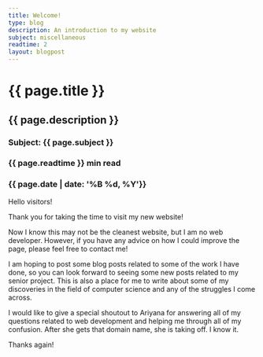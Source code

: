 ```yaml
---
title: Welcome!
type: blog
description: An introduction to my website
subject: miscellaneous
readtime: 2
layout: blogpost
---
```

<div class="blog-post-header">
<h1>{{ page.title }}</h1>
<h2> {{ page.description }}</h2>
<h3 id="subject"><b>Subject</b>: {{ page.subject }}</h3>
<h3>{{ page.readtime }} min read</h3>
<h3>{{ page.date | date: '%B %d, %Y'}}</h3>
</div> 
Hello visitors!

Thank you for taking the time to visit my new website!

Now I know this may not be the cleanest website, but I am no web developer. However, if you have any advice on how I could improve the page, please feel free to contact me!

I am hoping to post some blog posts related to some of the work I have done, so you can look forward to seeing some new posts related to my senior project. This is also a place for me to write about some of my discoveries in the field of computer science and any of the struggles I come across.

I would like to give a special shoutout to Ariyana for answering all of my questions related to web development and helping me through all of my confusion. After she gets that domain name, she is taking off. I know it.

Thanks again!

